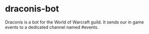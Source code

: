 # draconis-bot

Draconis is a bot for the World of Warcraft <Draconis Impura> guild. It sends our in game events to a dedicated channel named #events.
